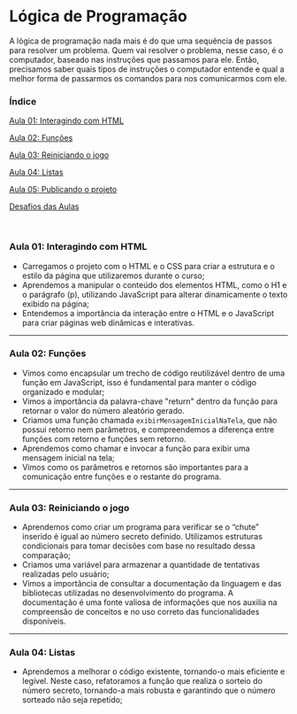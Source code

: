 # Lógica de Programação

A lógica de programação nada mais é do que uma sequência de passos para resolver um problema. Quem vai resolver o problema, nesse caso, é o computador, baseado nas instruções que passamos para ele. Então, precisamos saber quais tipos de instruções o computador entende e qual a melhor forma de passarmos os comandos para nos comunicarmos com ele.

### Índice

[Aula 01: Interagindo com HTML](#ancora1)

[Aula 02: Funções](#ancora2)

[Aula 03: Reiniciando o jogo](#ancora3)

[Aula 04: Listas](#ancora4)

[Aula 05: Publicando o projeto](#ancora5)

[Desafios das Aulas](desafios)

<br>

<a id="ancora1"></a>

### Aula 01: Interagindo com HTML

- Carregamos o projeto com o HTML e o CSS para criar a estrutura e o estilo da página que utilizaremos durante o curso;
- Aprendemos a manipular o conteúdo dos elementos HTML, como o H1 e o parágrafo (p), utilizando JavaScript para alterar dinamicamente o texto exibido na página;
- Entendemos a importância da interação entre o HTML e o JavaScript para criar páginas web dinâmicas e interativas.

---

<a id="ancora2"></a>

### Aula 02: Funções

- Vimos como encapsular um trecho de código reutilizável dentro de uma função em JavaScript, isso é fundamental para manter o código organizado e modular;
- Vimos a importância da palavra-chave "return" dentro da função para retornar o valor do número aleatório gerado.
- Criamos uma função chamada `exibirMensagemInicialNaTela`, que não possui retorno nem parâmetros, e compreendemos a diferença entre funções com retorno e funções sem retorno. 
- Aprendemos como chamar e invocar a função para exibir uma mensagem inicial na tela;
- Vimos como os parâmetros e retornos são importantes para a comunicação entre funções e o restante do programa. 

---

<a id="ancora3"></a>

### Aula 03: Reiniciando o jogo

- Aprendemos como criar um programa para verificar se o “chute” inserido é igual ao número secreto definido. Utilizamos estruturas condicionais para tomar decisões com base no resultado dessa comparação;
- Criamos uma variável para armazenar a quantidade de tentativas realizadas pelo usuário;
- Vimos a importância de consultar a documentação da linguagem e das bibliotecas utilizadas no desenvolvimento do programa. A documentação é uma fonte valiosa de informações que nos auxilia na compreensão de conceitos e no uso correto das funcionalidades disponíveis.

---

<a id="ancora4"></a>

### Aula 04: Listas

- Aprendemos a melhorar o código existente, tornando-o mais eficiente e legível. Neste caso, refatoramos a função que realiza o sorteio do número secreto, tornando-a mais robusta e garantindo que o número sorteado não seja repetido;
